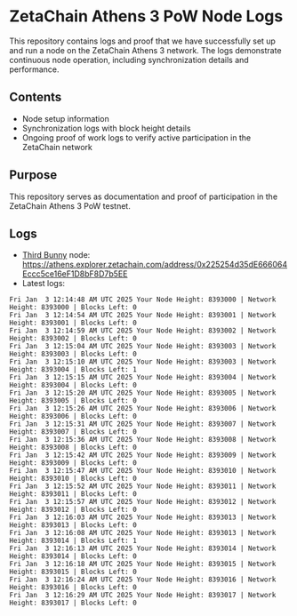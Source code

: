 # ZetaChain Athens 3 PoW Node Logs
This repository contains logs and proof that we have successfully set up and run a node on the ZetaChain Athens 3 network. The logs demonstrate continuous node operation, including synchronization details and performance.

## Contents
- Node setup information
- Synchronization logs with block height details
- Ongoing proof of work logs to verify active participation in the ZetaChain network

## Purpose
This repository serves as documentation and proof of participation in the ZetaChain Athens 3 PoW testnet.

## Logs

- [Third Bunny](https://thirdbunny.xyz/) node: https://athens.explorer.zetachain.com/address/0x225254d35dE666064Eccc5ce16eF1D8bF8D7b5EE
- Latest logs:
```
Fri Jan  3 12:14:48 AM UTC 2025 Your Node Height: 8393000 | Network Height: 8393000 | Blocks Left: 0
Fri Jan  3 12:14:54 AM UTC 2025 Your Node Height: 8393001 | Network Height: 8393001 | Blocks Left: 0
Fri Jan  3 12:14:59 AM UTC 2025 Your Node Height: 8393002 | Network Height: 8393002 | Blocks Left: 0
Fri Jan  3 12:15:04 AM UTC 2025 Your Node Height: 8393003 | Network Height: 8393003 | Blocks Left: 0
Fri Jan  3 12:15:10 AM UTC 2025 Your Node Height: 8393003 | Network Height: 8393004 | Blocks Left: 1
Fri Jan  3 12:15:15 AM UTC 2025 Your Node Height: 8393004 | Network Height: 8393004 | Blocks Left: 0
Fri Jan  3 12:15:20 AM UTC 2025 Your Node Height: 8393005 | Network Height: 8393005 | Blocks Left: 0
Fri Jan  3 12:15:26 AM UTC 2025 Your Node Height: 8393006 | Network Height: 8393006 | Blocks Left: 0
Fri Jan  3 12:15:31 AM UTC 2025 Your Node Height: 8393007 | Network Height: 8393007 | Blocks Left: 0
Fri Jan  3 12:15:36 AM UTC 2025 Your Node Height: 8393008 | Network Height: 8393008 | Blocks Left: 0
Fri Jan  3 12:15:42 AM UTC 2025 Your Node Height: 8393009 | Network Height: 8393009 | Blocks Left: 0
Fri Jan  3 12:15:47 AM UTC 2025 Your Node Height: 8393010 | Network Height: 8393010 | Blocks Left: 0
Fri Jan  3 12:15:52 AM UTC 2025 Your Node Height: 8393011 | Network Height: 8393011 | Blocks Left: 0
Fri Jan  3 12:15:57 AM UTC 2025 Your Node Height: 8393012 | Network Height: 8393012 | Blocks Left: 0
Fri Jan  3 12:16:03 AM UTC 2025 Your Node Height: 8393013 | Network Height: 8393013 | Blocks Left: 0
Fri Jan  3 12:16:08 AM UTC 2025 Your Node Height: 8393013 | Network Height: 8393014 | Blocks Left: 1
Fri Jan  3 12:16:13 AM UTC 2025 Your Node Height: 8393014 | Network Height: 8393014 | Blocks Left: 0
Fri Jan  3 12:16:18 AM UTC 2025 Your Node Height: 8393015 | Network Height: 8393015 | Blocks Left: 0
Fri Jan  3 12:16:24 AM UTC 2025 Your Node Height: 8393016 | Network Height: 8393016 | Blocks Left: 0
Fri Jan  3 12:16:29 AM UTC 2025 Your Node Height: 8393017 | Network Height: 8393017 | Blocks Left: 0
```
